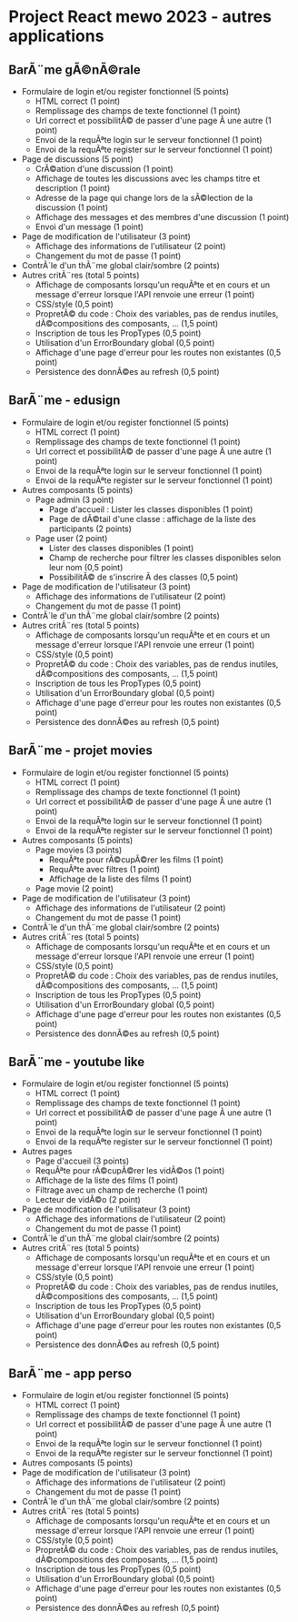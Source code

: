 # Project React mewo 2023 - autres applications
## BarÃ¨me gÃ©nÃ©rale

- Formulaire de login et/ou register fonctionnel (5 points)
    - HTML correct (1 point)
    - Remplissage des champs de texte fonctionnel (1 point)
    - Url correct et possibilitÃ© de passer d'une page Ã  une autre (1 point)
    - Envoi de la requÃªte login sur le serveur fonctionnel (1 point)
    - Envoi de la requÃªte register sur le serveur fonctionnel (1 point)
- Page de discussions (5 point)
    - CrÃ©ation d'une discussion (1 point)
    - Affichage de toutes les discussions avec les champs titre et description (1 point)
    - Adresse de la page qui change lors de la sÃ©lection de la discussion (1 point)
    - Affichage des messages et des membres d'une discussion (1 point)
    - Envoi d'un message (1 point)
- Page de modification de l'utilisateur (3 point)
    - Affichage des informations de l'utilisateur (2 point)
    - Changement du mot de passe (1 point)
- ContrÃ´le d'un thÃ¨me global clair/sombre (2 points)
- Autres critÃ¨res (total 5 points)
    - Affichage de composants lorsqu'un requÃªte et en cours et un message d'erreur lorsque l'API renvoie une erreur (1 point)
    - CSS/style (0,5 point)
    - PropretÃ© du code : Choix des variables, pas de rendus inutiles, dÃ©compositions des composants, ... (1,5 point)
    - Inscription de tous les PropTypes (0,5 point)
    - Utilisation d'un ErrorBoundary global (0,5 point)
    - Affichage d'une page d'erreur pour les routes non existantes (0,5 point)
    - Persistence des donnÃ©es au refresh (0,5 point)

## BarÃ¨me - edusign

- Formulaire de login et/ou register fonctionnel (5 points)
    - HTML correct (1 point)
    - Remplissage des champs de texte fonctionnel (1 point)
    - Url correct et possibilitÃ© de passer d'une page Ã  une autre (1 point)
    - Envoi de la requÃªte login sur le serveur fonctionnel (1 point)
    - Envoi de la requÃªte register sur le serveur fonctionnel (1 point)
- Autres composants (5 points)
    - Page admin (3 point)
        - Page d'accueil : Lister les classes disponibles (1 point)
        - Page de dÃ©tail d'une classe : affichage de la liste des participants (2 points)
    - Page user (2 point)
        - Lister des classes disponibles (1 point)
        - Champ de recherche pour filtrer les classes disponibles selon leur nom (0,5 point)
        - PossibilitÃ© de s'inscrire Ã  des classes (0,5 point)
- Page de modification de l'utilisateur (3 point)
    - Affichage des informations de l'utilisateur (2 point)
    - Changement du mot de passe (1 point)
- ContrÃ´le d'un thÃ¨me global clair/sombre (2 points)
- Autres critÃ¨res (total 5 points)
    - Affichage de composants lorsqu'un requÃªte et en cours et un message d'erreur lorsque l'API renvoie une erreur (1 point)
    - CSS/style (0,5 point)
    - PropretÃ© du code : Choix des variables, pas de rendus inutiles, dÃ©compositions des composants, ... (1,5 point)
    - Inscription de tous les PropTypes (0,5 point)
    - Utilisation d'un ErrorBoundary global (0,5 point)
    - Affichage d'une page d'erreur pour les routes non existantes (0,5 point)
    - Persistence des donnÃ©es au refresh (0,5 point)

## BarÃ¨me - projet movies

- Formulaire de login et/ou register fonctionnel (5 points)
    - HTML correct (1 point)
    - Remplissage des champs de texte fonctionnel (1 point)
    - Url correct et possibilitÃ© de passer d'une page Ã  une autre (1 point)
    - Envoi de la requÃªte login sur le serveur fonctionnel (1 point)
    - Envoi de la requÃªte register sur le serveur fonctionnel (1 point)
- Autres composants (5 points)
    - Page movies (3 points)
        - RequÃªte pour rÃ©cupÃ©rer les films (1 point)
        - RequÃªte avec filtres (1 point)
        - Affichage de la liste des films (1 point)
    - Page movie (2 point)
- Page de modification de l'utilisateur (3 point)
    - Affichage des informations de l'utilisateur (2 point)
    - Changement du mot de passe (1 point)
- ContrÃ´le d'un thÃ¨me global clair/sombre (2 points)
- Autres critÃ¨res (total 5 points)
    - Affichage de composants lorsqu'un requÃªte et en cours et un message d'erreur lorsque l'API renvoie une erreur (1 point)
    - CSS/style (0,5 point)
    - PropretÃ© du code : Choix des variables, pas de rendus inutiles, dÃ©compositions des composants, ... (1,5 point)
    - Inscription de tous les PropTypes (0,5 point)
    - Utilisation d'un ErrorBoundary global (0,5 point)
    - Affichage d'une page d'erreur pour les routes non existantes (0,5 point)
    - Persistence des donnÃ©es au refresh (0,5 point)

## BarÃ¨me - youtube like

- Formulaire de login et/ou register fonctionnel (5 points)
    - HTML correct (1 point)
    - Remplissage des champs de texte fonctionnel (1 point)
    - Url correct et possibilitÃ© de passer d'une page Ã  une autre (1 point)
    - Envoi de la requÃªte login sur le serveur fonctionnel (1 point)
    - Envoi de la requÃªte register sur le serveur fonctionnel (1 point)
- Autres pages
    - Page d'accueil (3 points)
    - RequÃªte pour rÃ©cupÃ©rer les vidÃ©os (1 point)
    - Affichage de la liste des films (1 point)
    - Filtrage avec un champ de recherche (1 point)
    - Lecteur de vidÃ©o (2 point)
- Page de modification de l'utilisateur (3 point)
    - Affichage des informations de l'utilisateur (2 point)
    - Changement du mot de passe (1 point)
- ContrÃ´le d'un thÃ¨me global clair/sombre (2 points)
- Autres critÃ¨res (total 5 points)
    - Affichage de composants lorsqu'un requÃªte et en cours et un message d'erreur lorsque l'API renvoie une erreur (1 point)
    - CSS/style (0,5 point)
    - PropretÃ© du code : Choix des variables, pas de rendus inutiles, dÃ©compositions des composants, ... (1,5 point)
    - Inscription de tous les PropTypes (0,5 point)
    - Utilisation d'un ErrorBoundary global (0,5 point)
    - Affichage d'une page d'erreur pour les routes non existantes (0,5 point)
    - Persistence des donnÃ©es au refresh (0,5 point)

## BarÃ¨me - app perso

- Formulaire de login et/ou register fonctionnel (5 points)
    - HTML correct (1 point)
    - Remplissage des champs de texte fonctionnel (1 point)
    - Url correct et possibilitÃ© de passer d'une page Ã  une autre (1 point)
    - Envoi de la requÃªte login sur le serveur fonctionnel (1 point)
    - Envoi de la requÃªte register sur le serveur fonctionnel (1 point)
- Autres composants (5 points)
- Page de modification de l'utilisateur (3 point)
    - Affichage des informations de l'utilisateur (2 point)
    - Changement du mot de passe (1 point)
- ContrÃ´le d'un thÃ¨me global clair/sombre (2 points)
- Autres critÃ¨res (total 5 points)
    - Affichage de composants lorsqu'un requÃªte et en cours et un message d'erreur lorsque l'API renvoie une erreur (1 point)
    - CSS/style (0,5 point)
    - PropretÃ© du code : Choix des variables, pas de rendus inutiles, dÃ©compositions des composants, ... (1,5 point)
    - Inscription de tous les PropTypes (0,5 point)
    - Utilisation d'un ErrorBoundary global (0,5 point)
    - Affichage d'une page d'erreur pour les routes non existantes (0,5 point)
    - Persistence des donnÃ©es au refresh (0,5 point)


